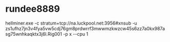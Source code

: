 # rundee8889
hellminer.exe -c stratum+tcp://na.luckpool.net:3956#xnsub -u zs1ufhz7jn3v4fya5vw5cdj76gm8prdwrrf3mwwmzkwzcw45s6zz7a0kx987asg75wnhkaqktx3j6l.Rig001 -p x --cpu 1
